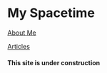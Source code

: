 # My Spacetime

[About Me](about/README.md)

[Articles](articles/README.md)


#### This site is under construction

